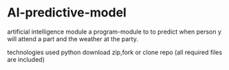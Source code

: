 # AI-predictive-model
artificial intelligence module
a program-module to  to predict when person y will attend a part and the weather at the party.
 
technologies used
python
download zip,fork or clone repo (all required files are included)

